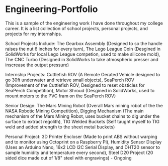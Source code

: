 # Engineering-Portfolio
This is a sample of the engineering work I have done throughout my college career. It is a list collection of school projects, personal projects, and projects for my internships.

School Projects Include:
The Gearbox Assembly (Designed to so the handle raises the nut 6 inches for every turn),
The Lego League Coin (Desgined in SolidWorks for local Lego League competion, used to make silicone mold),
The CNC Turbo (Designed in SolidWorks to take atmospheric presser and inscrease the output pressure)

Internship Projects:
Cuttlefish ROV (A Remote Oerated Vehicle designed to go 30ft underwater and retrieve small objects),
SeaPerch ROV (Improvement of the Cuttlefish ROV, Designed to reset obsticles for SeaPerch Competition),
Motor Shroud (Desgined in SolidWorks, used to mount motors to the PVC fram on the SeaPerch ROV)

Senior Design:
The Mars Mining Robot (Overall Mars mining robot of the the NASA Robotic Mining Competition),
Digging Mechanism (The main mechanism of the Mars Mining Robot, uses bucket chains to dig under the surface to extract regolith),
TIG  Welded Buckets (Self taught myself to TIG weld and added strength to the sheet metal buckets)

Personal Project:
3D Printer Encloser (Made to print ABS without warping and to monitor using Octoprint on a Raspberry Pi),
Humidity Sensor Display (Uses an Arduino Nano, 16x2 LCD I2C Serial Display, and DHT20 sensor to sample humidity and temperature every second),
Steel D20 Project (20 sided dice made out of 1/8" steel with engravings) - Ongoing
